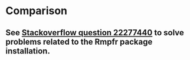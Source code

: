 # Comparison
## See [Stackoverflow question 22277440](https://stackoverflow.com/questions/22277440) to solve problems related to the Rmpfr package installation.